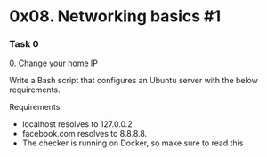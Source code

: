 # 0x08. Networking basics #1
### Task 0
[0. Change your home IP](./0-Change_your_home_IP)

Write a Bash script that configures an Ubuntu server with the below requirements.

Requirements:
- localhost resolves to 127.0.0.2
- facebook.com resolves to 8.8.8.8.
- The checker is running on Docker, so make sure to read this
